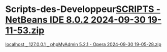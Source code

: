 # Scripts-des-Developpeur[SCRIPTS - NetBeans IDE 8.0.2 2024-09-30 19-11-53.zip](https://github.com/user-attachments/files/17195458/SCRIPTS.-.NetBeans.IDE.8.0.2.2024-09-30.19-11-53.zip)
[localhost _ 127.0.0.1 _ phpMyAdmin 5.2.1 - Opera 2024-09-30 19-05-28.zip](https://github.com/user-attachments/files/17195492/localhost._.127.0.0.1._.phpMyAdmin.5.2.1.-.Opera.2024-09-30.19-05-28.zip)
